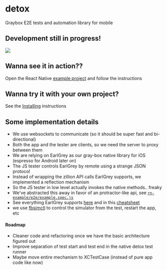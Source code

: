 # detox

Graybox E2E tests and automation library for mobile

## Development still in progress!

<img src="http://i.imgur.com/O2ZzrKG.gif">

## Wanna see it in action??

Open the React Native [example project](rn-example) and follow the instructions

## Wanna try it with your own project?

See the [Installing](INSTALLING.md) instructions

## Some implementation details

* We use websockets to communicate (so it should be super fast and bi-directional)
* Both the app and the tester are clients, so we need the server to proxy between them
* We are relying on EarlGrey as our gray-box native library for iOS (espresso for Android later on)
* The JS tester controls EarlGrey by remote using a strange JSON protocol
* Instead of wrapping the zillion API calls EarlGrey supports, we implemented a reflection mechanism
* So the JS tester in low level actually invokes the native methods.. freaky
* We've abstracted this away in favor of an protractor-like api, see [`rn-example/e2e/example.spec.js`](rn-example/e2e/example.spec.js)
* See everything EarlGrey supports [here](https://github.com/google/EarlGrey/blob/master/docs/api.md) and in this [cheatsheet](https://github.com/google/EarlGrey/blob/master/docs/cheatsheet/cheatsheet.pdf)
* we use [fbsimctl](https://github.com/facebook/FBSimulatorControl) to control the simulator from the test, restart the app, etc

#### Roadmap

* Cleaner code and refactoring once we have the basic architecture figured out
* Improve separation of test start and test end in the native detox test runner
* Maybe move entire mechanism to XCTestCase (instead of pure app code like now)
